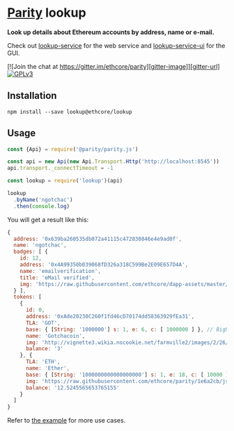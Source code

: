 # [Parity](https://ethcore.io/parity.html) lookup

**Look up details about Ethereum accounts by address, name or e-mail.**

Check out [lookup-service](https://github.com/ethcore/lookup-service) for the web service and [lookup-service-ui](https://github.com/ethcore/lookup-service-ui) for the GUI.

[![Join the chat at https://gitter.im/ethcore/parity][gitter-image]][gitter-url] [![GPLv3][license-image]][license-url]

[gitter-image]: https://badges.gitter.im/Join%20Chat.svg
[gitter-url]: https://gitter.im/ethcore/parity
[license-image]: https://img.shields.io/badge/license-GPL%20v3-green.svg
[license-url]: https://www.gnu.org/licenses/gpl-3.0.en.html

## Installation

```shell
npm install --save lookup@ethcore/lookup
```

## Usage

```js
const {Api} = require('@parity/parity.js')

const api = new Api(new Api.Transport.Http('http://localhost:8545'))
api.transport._connectTimeout = -1

const lookup = require('lookup')(api)

lookup
  .byName('ngotchac')
  .then(console.log)
```

You will get a result like this:

```js
{
  address: '0x639ba260535db072a41115c472830846e4e9ad0f',
  name: 'ngotchac',
  badges: [ {
    id: 12,
    address: '0x4A99350b039068fD326a318C599Be2E09E657D4A',
    name: 'emailverification',
    title: 'eMail verified',
    img: 'https://raw.githubusercontent.com/ethcore/dapp-assets/master/certifications/email-verification.svg'
  } ],
  tokens: [
    {
      id: 0,
      address: '0xAde20230C260f1fd46cD70174dd58363929fEa31',
      TLA: 'GOT',
      base: { [String: '1000000'] s: 1, e: 6, c: [ 1000000 ] }, // BigNumber
      name: 'Gotchacoin',
      img: 'http://vignette3.wikia.nocookie.net/farmville2/images/2/26/Baby_Caramel_Pygora_Goat.png/revision/latest?cb=20130201193031',
      balance: '3'
    }, {
      TLA: 'ETH',
      name: 'Ether',
      base: { [String: '1000000000000000000'] s: 1, e: 18, c: [ 10000 ] },
      img: 'https://raw.githubusercontent.com/ethcore/parity/1e6a2cb/js/assets/images/contracts/ethereum-black-64x64.png',
      balance: '12.5245565653765155'
    }
  ]
}
```

Refer to [the example](example/index.js) for more use cases.
